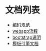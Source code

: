 # 文档列表

- [编码规范](https://github.com/Andals/vine-doc/blob/master/coding-standard.md)
- [webapp流程](https://github.com/Andals/vine-doc/blob/master/webapp-process.md)
- [bootstrap说明](https://github.com/Andals/vine-doc/blob/master/bootstrap-process.md)
- [模板引擎文档](view.md)
